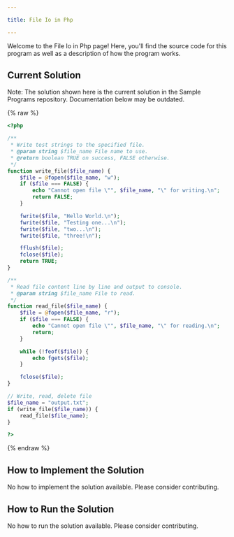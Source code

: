 ```yaml
---

title: File Io in Php

---
```


Welcome to the File Io in Php page! Here, you'll find the source code for this program as well as a description of how the program works.

## Current Solution

Note: The solution shown here is the current solution in the Sample Programs repository. Documentation below may be outdated.

{% raw %}

```Php
<?php

/**
 * Write test strings to the specified file.
 * @param string $file_name File name to use.
 * @return boolean TRUE on success, FALSE otherwise.
 */
function write_file($file_name) {
    $file = @fopen($file_name, "w");
    if ($file === FALSE) {
        echo "Cannot open file \"", $file_name, "\" for writing.\n";
        return FALSE;
    }

    fwrite($file, "Hello World.\n");
    fwrite($file, "Testing one...\n");
    fwrite($file, "two...\n");
    fwrite($file, "three!\n");

    fflush($file);
    fclose($file);
    return TRUE;
}

/**
 * Read file content line by line and output to console.
 * @param string $file_name File to read.
 */
function read_file($file_name) {
    $file = @fopen($file_name, "r");
    if ($file === FALSE) {
        echo "Cannot open file \"", $file_name, "\" for reading.\n";
        return;
    }

    while (!feof($file)) {
        echo fgets($file);
    }

    fclose($file);
}

// Write, read, delete file
$file_name = "output.txt";
if (write_file($file_name)) {
    read_file($file_name);
}

?>

```

{% endraw %}

## How to Implement the Solution

No how to implement the solution available. Please consider contributing.

## How to Run the Solution

No how to run the solution available. Please consider contributing.